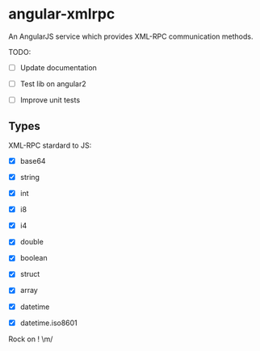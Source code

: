 angular-xmlrpc
==============

An AngularJS service which provides XML-RPC communication methods.

TODO:
- [ ] Update documentation
- [ ] Test lib on angular2
- [ ] Improve unit tests

    
Types
-----
XML-RPC stardard to JS:

- [x] base64
- [x] string
- [x] int
- [x] i8
- [x] i4
- [x] double
- [x] boolean
- [x] struct
- [x] array
- [x] datetime
- [x] datetime.iso8601


Rock on ! \m/
